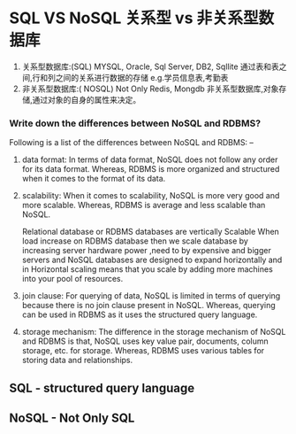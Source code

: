 # SQL VS NoSQL 关系型 vs 非关系型数据库

1. 关系型数据库:(SQL)
   MYSQL, Oracle, Sql Server, DB2, Sqllite
   通过表和表之间,行和列之间的关系进行数据的存储 e.g.学员信息表,考勤表
2. 非关系型数据库:( NOSQL) Not Only
   Redis, Mongdb
   非关系型数据库,对象存储,通过对象的自身的属性来决定。

### Write down the differences between NoSQL and RDBMS?

Following is a list of the differences between NoSQL and RDBMS: –

1. data format:
   In terms of data format, NoSQL does not follow any order for its data format. Whereas, RDBMS is more organized and structured when it comes to the format of its data.

2. scalability:
   When it comes to scalability, NoSQL is more very good and more scalable. Whereas, RDBMS is average and less scalable than NoSQL.

   Relational database or RDBMS databases are vertically Scalable When load increase on RDBMS database then we scale database by increasing server hardware power ,need to by expensive and bigger servers and NoSQL databases are designed to expand horizontally and in Horizontal scaling means that you scale by adding more machines into your pool of resources.

3. join clause:
   For querying of data, NoSQL is limited in terms of querying because there is no join clause present in NoSQL. Whereas, querying can be used in RDBMS as it uses the structured query language.
4. storage mechanism:
   The difference in the storage mechanism of NoSQL and RDBMS is that, NoSQL uses key value pair, documents, column storage, etc. for storage. Whereas, RDBMS uses various tables for storing data and relationships.

## SQL - structured query language

## NoSQL - Not Only SQL
